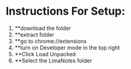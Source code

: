 # Instructions For Setup:

1. **download the folder
2. **extract folder
3. **go to chrome://extensions
4. **turn on Developer mode in the top right
5. **Click Load Unpacked
6. **Select the LimaNotes folder


